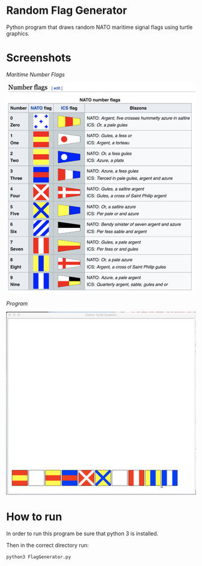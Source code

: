 # Random Flag Generator
 Python program that draws random NATO maritime signal flags using turtle graphics.


# Screenshots
_Maritime Number Flags_

![flags-screenshot]



_Program_

![program-screenshot]



# How to run

In order to run this program be sure that python 3 is installed.

Then in the correct directory run:
```
python3 FlagGenerator.py
```


[flags-screenshot]: images/flags.png
[program-screenshot]: images/program.png
